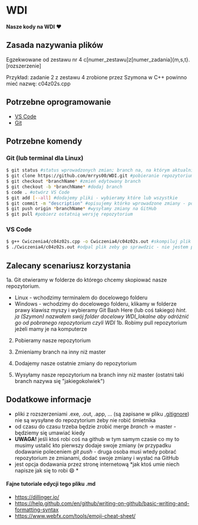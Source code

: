 # WDI
**Nasze kody na WDI** :heart:

## Zasada nazywania plików
Egzekwowane od zestawu nr 4 
c[numer_zestawu]z[numer_zadania]{m,s,t}.[rozszerzenie]

Przykład: zadanie 2 z zestawu 4 zrobione przez Szymona w C++ powinno mieć nazwę: c04z02s.cpp

## Potrzebne oprogramowanie
* [VS Code](https://code.visualstudio.com/download)
* [Git](https://git-scm.com/downloads)

## Potrzebne komendy 

### Git (lub terminal dla Linux)
```sh
$ git status #status wprowadzonych zmian; branch na, na którym aktualnie jesteśmy; ...
$ git clone https://github.com/mrrys00/WDI.git #pobieranie repozytorium
$ git checkout *branchName* #zmień edytowany branch
$ git checkout -b *branchName* #dodaj branch
$ code . #otwórz VS Code
$ git add [--all] #dodajemy pliki - wybieramy które lub wszystkie
$ git commit -m "description" #opisujemy którko wprowadzone zmiany - po polsku lub angielsku jak, kto woli
$ git push origin *branchName* #wysyłamy zmiany na GitHub
$ git pull #pobierz ostatnią wersję repozytorium
```

### VS Code
```sh 
$ g++ Cwiczenia4/c04z02s.cpp -o Cwiczenia4/c04z02s.out #skompiluj plik c04z02s.cpp do pliku c04z02s.out
$ ./Cwiczenia4/c04z02s.out #odpal plik zeby go sprawdzic - nie jestem pewny czy tak to ma wygladac :)
```

## Zalecany scenariusz korzystania

1a. Git otwieramy w folderze do którego chcemy skopiować nasze repozytorium.
* Linux - wchodzimy terminalem do docelowego folderu
* Windows - wchodzimy do docelowego folderu, klikamy w folderze prawy klawisz myszy i wybieramy Git Bash Here (lub coś takiego)
*hint. ja (Szymon) nazwałem swój folder docelowy WDI_lokalne aby odróżnić go od pobranego repozytorium czyli WDI*
1b. Robimy pull repozytorium jeżeli mamy je na komputerze

2. Pobieramy nasze repozytorium

3. Zmieniamy branch na inny niż master

4. Dodajemy nasze ostatnie zmiany do repozytorium

5. Wysyłamy nasze repozytorium na branch inny niż master (ostatni taki branch nazywa się "jakiegokolwiek")

## Dodatkowe informacje

* pliki z rozszerzeniami .exe, .out, .app, ... (są zapisane w pliku [.gitignore](https://github.com/mrrys00/WDI/blob/master/.gitignore)) nie są wysyłane do repozytorium żeby nie robić śmietnika
* od czasu do czasu trzeba będzie zrobić merge *branch* -> master - będziemy się umawiać kiedy
* **UWAGA!** jeśli ktoś robi coś na github w tym samym czasie co my to musimy ustalić kto pierwszy dodaje swoje zmiany (w przypadku dodawanie poleceniem *git push* - druga osoba musi wtedy pobrać repozytorium ze zmianami, dodać swoje zmiany i wysłać na GitHub
* jest opcja dodawania przez stronę internetową *jak ktoś umie niech napisze jak się to robi :smile: *

#### Fajne tutoriale edycji tego pliku .md
* https://dillinger.io/
* https://help.github.com/en/github/writing-on-github/basic-writing-and-formatting-syntax
* https://www.webfx.com/tools/emoji-cheat-sheet/
